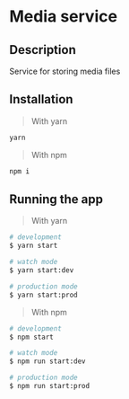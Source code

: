 # Media service

## Description

Service for storing media files

## Installation

> With yarn

```bash
yarn
```

> With npm

```bash
npm i
```

## Running the app

> With yarn

```bash
# development
$ yarn start

# watch mode
$ yarn start:dev

# production mode
$ yarn start:prod
```

> With npm

```bash
# development
$ npm start

# watch mode
$ npm run start:dev

# production mode
$ npm run start:prod
```
